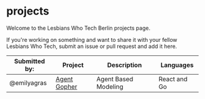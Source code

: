 # projects
Welcome to the Lesbians Who Tech Berlin projects page. 

If you're working on something and want to share it with your fellow Lesbians Who Tech, submit an issue or pull request and add it here.

|Submitted by: |Project|Description|Languages|
|--------------|-------|-----------|---------|
|@emilyagras|[Agent Gopher](https://github.com/emilyagras/agentgopher)|Agent Based Modeling | React and Go|
